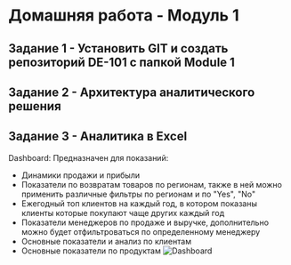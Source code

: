 # Домашняя работа - Модуль 1
## Задание 1 - Установить GIT и создать репозиторий DE-101 с папкой Module 1
## Задание 2 - Архитектура аналитического решения

## Задание 3 - Аналитика в Excel

  Dashboard:
Предназначен для показаний:
  -  Динамики продажи и прибыли
  -  Показатели по возвратам товаров по регионам, также в ней можно применить различные фильтры по регионам и по "Yes", "No"
  -  Ежегодный топ клиентов на каждый год, в котором показаны клиенты которые покупают чаще других каждый год
  -  Показатели менеджеров по продаже и выручке, дополнительно можно будет отфильтроваться по определенному менеджеру
  -  Основные показатели и анализ по клиентам
  -  Основные показатели по продуктам
![Dashboard](https://github.com/lenneverova/hello-world/DE-101/Module1/Dashboard.png)


